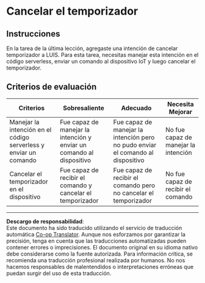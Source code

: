 <!--
CO_OP_TRANSLATOR_METADATA:
{
  "original_hash": "da5d9360fe02fdcc1e91a725016c846d",
  "translation_date": "2025-08-26T15:29:41+00:00",
  "source_file": "6-consumer/lessons/3-spoken-feedback/assignment.md",
  "language_code": "es"
}
-->
# Cancelar el temporizador

## Instrucciones

En la tarea de la última lección, agregaste una intención de cancelar temporizador a LUIS. Para esta tarea, necesitas manejar esta intención en el código serverless, enviar un comando al dispositivo IoT y luego cancelar el temporizador.

## Criterios de evaluación

| Criterios | Sobresaliente | Adecuado | Necesita Mejorar |
| --------- | ------------- | -------- | ----------------- |
| Manejar la intención en el código serverless y enviar un comando | Fue capaz de manejar la intención y enviar un comando al dispositivo | Fue capaz de manejar la intención pero no pudo enviar el comando al dispositivo | No fue capaz de manejar la intención |
| Cancelar el temporizador en el dispositivo | Fue capaz de recibir el comando y cancelar el temporizador | Fue capaz de recibir el comando pero no cancelar el temporizador | No fue capaz de recibir el comando |

---

**Descargo de responsabilidad**:  
Este documento ha sido traducido utilizando el servicio de traducción automática [Co-op Translator](https://github.com/Azure/co-op-translator). Aunque nos esforzamos por garantizar la precisión, tenga en cuenta que las traducciones automatizadas pueden contener errores o imprecisiones. El documento original en su idioma nativo debe considerarse como la fuente autorizada. Para información crítica, se recomienda una traducción profesional realizada por humanos. No nos hacemos responsables de malentendidos o interpretaciones erróneas que puedan surgir del uso de esta traducción.